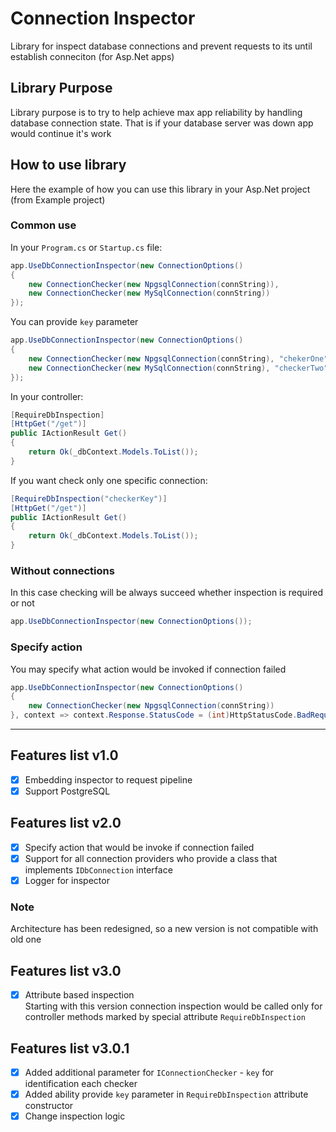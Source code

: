 # Connection Inspector
Library for inspect database connections and prevent requests to its until establish conneciton (for Asp.Net apps)


## Library Purpose
Library purpose is to try to help achieve max app reliability by handling database connection state. That is if your database server was down app would continue it's work

## How to use library
Here the example of how you can use this library in your Asp.Net project (from Example project)

### Common use
In your `Program.cs` or `Startup.cs` file:
```c#
app.UseDbConnectionInspector(new ConnectionOptions()
{
    new ConnectionChecker(new NpgsqlConnection(connString)),
    new ConnectionChecker(new MySqlConnection(connString))
});
```
You can provide `key` parameter
```c#
app.UseDbConnectionInspector(new ConnectionOptions()
{
    new ConnectionChecker(new NpgsqlConnection(connString), "chekerOne"),
    new ConnectionChecker(new MySqlConnection(connString), "checkerTwo")
});
```

In your controller:
```c#
[RequireDbInspection]
[HttpGet("/get")]
public IActionResult Get()
{
    return Ok(_dbContext.Models.ToList());
}
```

If you want check only one specific connection:
```c#
[RequireDbInspection("checkerKey")]
[HttpGet("/get")]
public IActionResult Get()
{
    return Ok(_dbContext.Models.ToList());
}
```

### Without connections
In this case checking will be always succeed whether inspection is required or not
```c#
app.UseDbConnectionInspector(new ConnectionOptions());
```

### Specify action
You may specify what action would be invoked if connection failed
```c#
app.UseDbConnectionInspector(new ConnectionOptions()
{
    new ConnectionChecker(new NpgsqlConnection(connString))
}, context => context.Response.StatusCode = (int)HttpStatusCode.BadRequest);
```
---
## Features list v1.0
- [x] Embedding inspector to request pipeline
- [x] Support PostgreSQL

## Features list v2.0
- [x] Specify action that would be invoke if connection failed 
- [x] Support for all connection providers who provide a class that implements `IDbConnection` interface
- [x] Logger for inspector
### Note
Architecture has been redesigned, so a new version is not compatible with old one

## Features list v3.0
- [x] Attribute based inspection  
Starting with this version connection inspection would be called only for controller methods marked by special attribute `RequireDbInspection`

## Features list v3.0.1
- [x] Added additional parameter for `IConnectionChecker` - `key` for identification each checker
- [x] Added ability provide `key` parameter in `RequireDbInspection` attribute constructor
- [x] Change inspection logic
